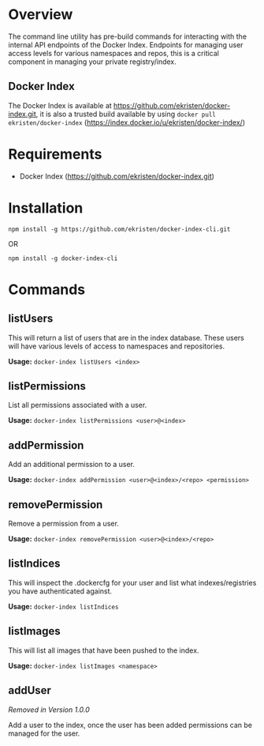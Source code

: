 # Overview

The command line utility has pre-build commands for interacting with the internal API endpoints of the Docker Index. Endpoints for managing user access levels for various namespaces and repos, this is a critical component in managing your private registry/index.

## Docker Index

The Docker Index is available at https://github.com/ekristen/docker-index.git, it is also a trusted build available by using `docker pull ekristen/docker-index` (https://index.docker.io/u/ekristen/docker-index/)

# Requirements

* Docker Index (https://github.com/ekristen/docker-index.git)

# Installation

`npm install -g https://github.com/ekristen/docker-index-cli.git`

OR

`npm install -g docker-index-cli`

# Commands

## listUsers

This will return a list of users that are in the index database. These users will have various levels of access to namespaces and repositories.

**Usage:** `docker-index listUsers <index>`

## listPermissions

List all permissions associated with a user.

**Usage:** `docker-index listPermissions <user>@<index>`

## addPermission

Add an additional permission to a user.

**Usage:** `docker-index addPermission <user>@<index>/<repo> <permission>`

## removePermission

Remove a permission from a user.

**Usage:** `docker-index removePermission <user>@<index>/<repo>`

## listIndices

This will inspect the .dockercfg for your user and list what indexes/registries you have authenticated against.

**Usage:** `docker-index listIndices`

## listImages

This will list all images that have been pushed to the index. 

**Usage:** `docker-index listImages <namespace>`

## addUser

*Removed in Version 1.0.0*

Add a user to the index, once the user has been added permissions can be managed for the user.
